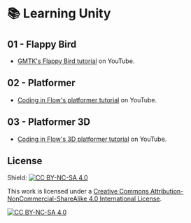 # 📚 Learning Unity

## 01 - Flappy Bird

- [GMTK's Flappy Bird tutorial](https://www.youtube.com/watch?v=XtQMytORBmM) on YouTube.

## 02 - Platformer

- [Coding in Flow's platformer tutorial](https://www.youtube.com/watch?v=Ii-scMenaOQ) on YouTube.

## 03 - Platformer 3D

- [Coding in Flow's 3D platformer tutorial](https://www.youtube.com/watch?v=n0GQL5JgJcY) on YouTube.

## License

Shield: [![CC BY-NC-SA 4.0][cc-by-nc-sa-shield]][cc-by-nc-sa]

This work is licensed under a
[Creative Commons Attribution-NonCommercial-ShareAlike 4.0 International License][cc-by-nc-sa].

[![CC BY-NC-SA 4.0][cc-by-nc-sa-image]][cc-by-nc-sa]

[cc-by-nc-sa]: http://creativecommons.org/licenses/by-nc-sa/4.0/
[cc-by-nc-sa-image]: https://licensebuttons.net/l/by-nc-sa/4.0/88x31.png
[cc-by-nc-sa-shield]: https://img.shields.io/badge/License-CC%20BY--NC--SA%204.0-lightgrey.svg
